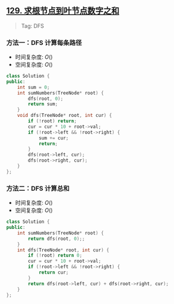 ## [129. 求根节点到叶节点数字之和](https://leetcode.cn/problems/sum-root-to-leaf-numbers/description/)

> Tag: DFS

### 方法一：DFS 计算每条路径
* 时间复杂度: ${O()}$
* 空间复杂度: ${O()}$
```cpp
class Solution {
public:
    int sum = 0;
    int sumNumbers(TreeNode* root) {
        dfs(root, 0);
        return sum;
    }
    void dfs(TreeNode* root, int cur) {
        if (!root) return;
        cur = cur * 10 + root->val;
        if (!root->left && !root->right) {
            sum += cur;
            return;
        }
        dfs(root->left, cur);
        dfs(root->right, cur);
    }
};
```

### 方法二：DFS 计算总和
* 时间复杂度: ${O()}$
* 空间复杂度: ${O()}$
```cpp
class Solution {
public:
    int sumNumbers(TreeNode* root) {
        return dfs(root, 0);;
    }
    int dfs(TreeNode* root, int cur) {
        if (!root) return 0;
        cur = cur * 10 + root->val;
        if (!root->left && !root->right) {
            return cur;
        }
        return dfs(root->left, cur) + dfs(root->right, cur);
    }
};
```